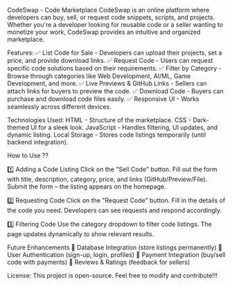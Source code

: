 CodeSwap - Code Marketplace
      CodeSwap is an online platform where developers can buy, sell, or request code snippets, scripts, and projects. Whether you're a developer looking for reusable code or a seller wanting to monetize your work, CodeSwap provides an intuitive and organized marketplace.


Features:
      ✅ List Code for Sale - Developers can upload their projects, set a price, and provide download links.
      ✅ Request Code - Users can request specific code solutions based on their requirements.
      ✅ Filter by Category - Browse through categories like Web Development, AI/ML, Game Development, and more.
      ✅ Live Previews & GitHub Links - Sellers can attach links for buyers to preview the code.
      ✅ Download Code - Buyers can purchase and download code files easily.
      ✅ Responsive UI - Works seamlessly across different devices.


Technologies Used:
    HTML - Structure of the marketplace.
    CSS - Dark-themed UI for a sleek look.
    JavaScript - Handles filtering, UI updates, and dynamic listing.
    Local Storage - Stores code listings temporarily (until backend integration).



How to Use ??

1️⃣ Adding a Code Listing
      Click on the "Sell Code" button.
      Fill out the form with title, description, category, price, and links (GitHub/Preview/File).
      Submit the form – the listing appears on the homepage.

2️⃣ Requesting Code
      Click on the "Request Code" button.
      Fill in the details of the code you need.
      Developers can see requests and respond accordingly.

3️⃣ Filtering Code
      Use the category dropdown to filter code listings.
      The page updates dynamically to show relevant results.


Future Enhancements
      🔹 Database Integration (store listings permanently)
      🔹 User Authentication (sign-up, login, profiles)
      🔹 Payment Integration (buy/sell code with payments)
      🔹 Reviews & Ratings (feedback for sellers)


License:
        This project is open-source. Feel free to modify and contribute!!!

